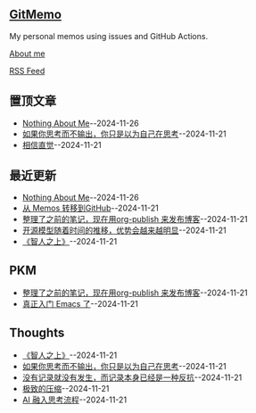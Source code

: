 ## [GitMemo](https://vandeefeng.github.io/gitmemo/)
My personal memos using issues and GitHub Actions.

[About me](https://x.vandee.art/wiki)

[RSS Feed](https://raw.githubusercontent.com/VandeeFeng/gitmemo/main/feed.xml)

## 置顶文章
- [Nothing About Me](https://github.com/VandeeFeng/gitmemo/issues/12)--2024-11-26
- [如果你思考而不输出，你只是以为自己在思考](https://github.com/VandeeFeng/gitmemo/issues/7)--2024-11-21
- [相信直觉](https://github.com/VandeeFeng/gitmemo/issues/2)--2024-11-21
## 最近更新
- [Nothing About Me](https://github.com/VandeeFeng/gitmemo/issues/12)--2024-11-26
- [从 Memos 转移到GitHub](https://github.com/VandeeFeng/gitmemo/issues/11)--2024-11-21
- [整理了之前的笔记，现在用org-publish 来发布博客](https://github.com/VandeeFeng/gitmemo/issues/10)--2024-11-21
- [开源模型随着时间的推移，优势会越来越明显](https://github.com/VandeeFeng/gitmemo/issues/9)--2024-11-21
- [《智人之上》](https://github.com/VandeeFeng/gitmemo/issues/8)--2024-11-21
## PKM
- [整理了之前的笔记，现在用org-publish 来发布博客](https://github.com/VandeeFeng/gitmemo/issues/10)--2024-11-21
- [真正入门 Emacs 了](https://github.com/VandeeFeng/gitmemo/issues/4)--2024-11-21
## Thoughts
- [《智人之上》](https://github.com/VandeeFeng/gitmemo/issues/8)--2024-11-21
- [如果你思考而不输出，你只是以为自己在思考](https://github.com/VandeeFeng/gitmemo/issues/7)--2024-11-21
- [没有记录就没有发生，而记录本身已经是一种反抗](https://github.com/VandeeFeng/gitmemo/issues/6)--2024-11-21
- [极致的压缩](https://github.com/VandeeFeng/gitmemo/issues/5)--2024-11-21
- [AI 融入思考流程](https://github.com/VandeeFeng/gitmemo/issues/3)--2024-11-21
